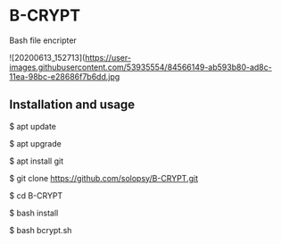 # B-CRYPT
Bash file encripter


![20200613_152713](https://user-images.githubusercontent.com/53935554/84566149-ab593b80-ad8c-11ea-98bc-e28686f7b6dd.jpg

## Installation and usage 

$ apt update 

$ apt upgrade 

$ apt install git

$ git clone https://github.com/solopsy/B-CRYPT.git

$ cd B-CRYPT

$ bash install

$ bash bcrypt.sh



